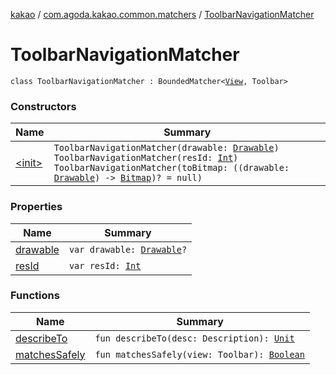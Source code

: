 [kakao](../../index.md) / [com.agoda.kakao.common.matchers](../index.md) / [ToolbarNavigationMatcher](./index.md)

# ToolbarNavigationMatcher

`class ToolbarNavigationMatcher : BoundedMatcher<`[`View`](https://developer.android.com/reference/android/view/View.html)`, Toolbar>`

### Constructors

| Name | Summary |
|---|---|
| [&lt;init&gt;](-init-.md) | `ToolbarNavigationMatcher(drawable: `[`Drawable`](https://developer.android.com/reference/android/graphics/drawable/Drawable.html)`)`<br>`ToolbarNavigationMatcher(resId: `[`Int`](https://kotlinlang.org/api/latest/jvm/stdlib/kotlin/-int/index.html)`)`<br>`ToolbarNavigationMatcher(toBitmap: ((drawable: `[`Drawable`](https://developer.android.com/reference/android/graphics/drawable/Drawable.html)`) -> `[`Bitmap`](https://developer.android.com/reference/android/graphics/Bitmap.html)`)? = null)` |

### Properties

| Name | Summary |
|---|---|
| [drawable](drawable.md) | `var drawable: `[`Drawable`](https://developer.android.com/reference/android/graphics/drawable/Drawable.html)`?` |
| [resId](res-id.md) | `var resId: `[`Int`](https://kotlinlang.org/api/latest/jvm/stdlib/kotlin/-int/index.html) |

### Functions

| Name | Summary |
|---|---|
| [describeTo](describe-to.md) | `fun describeTo(desc: Description): `[`Unit`](https://kotlinlang.org/api/latest/jvm/stdlib/kotlin/-unit/index.html) |
| [matchesSafely](matches-safely.md) | `fun matchesSafely(view: Toolbar): `[`Boolean`](https://kotlinlang.org/api/latest/jvm/stdlib/kotlin/-boolean/index.html) |
